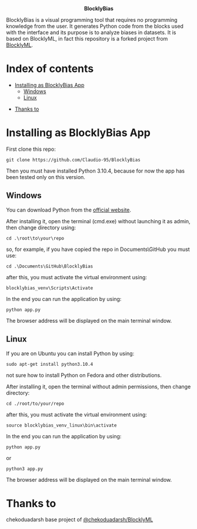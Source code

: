 <p align="center">
<strong>BlocklyBias</strong>
</p>

BlocklyBias is a visual programming tool that requires no programming knowledge from the user. It generates Python code from the blocks used with the interface and its purpose is to analyze biases in datasets. It is based on BlocklyML, in fact this repository is a forked project from [BlocklyML](https://github.com/chekoduadarsh/BlocklyML).

<!-- Read the ![UserGuide.md](https://github.com/chekoduadarsh/BlocklyML/blob/main/UserGuide.md) for further info. -->


<!-- In the Example given below we will train a random forest for Iris Dataset.


https://user-images.githubusercontent.com/26855534/174473003-488f675f-50a0-48f1-9ef0-81987bd21166.mp4 -->

# Index of contents

- [Installing as BlocklyBias App](#installing-as-blocklybias-app)
    -  [Windows](#windows)
    -  [Linux](#linux)
   <!-- - [Flask Method](#flask-method) -->
<!--- [UI Features](#ui-features)
  - [Shortcuts](#shortcuts)
  - [Dataframe Viewer](#dataframe-viewer)
  - [Download Code](#download-code)
- [Contribute](#contribute)
    - [This repo welcomes any kind of contributions :pray:](#this-repo-welcomes-any-kind-of-contributions-pray)
- [License](#license) -->
- [Thanks to](#thanks-to)
# Installing as BlocklyBias App
First clone this repo:

```shell
git clone https://github.com/Claudio-95/BlocklyBias
```
Then you must have installed Python 3.10.4, because for now the app has been tested only on this version.

## Windows

You can download Python from the [official website](https://www.python.org/downloads/release/python-3104/).

After installing it, open the terminal (cmd.exe) without launching it as admin, then change directory using:

```shell
cd .\root\to\your\repo
```
so, for example, if you have copied the repo in Documents\GitHub you must use:

```shell
cd .\Documents\GitHub\BlocklyBias
```
after this, you must activate the virtual environment using:

```shell
blocklybias_venv\Scripts\Activate
```

<!-- After cloning the repo you can either follow the Flask Method

### Flask Method

Install the requirements from `requirements.txt` with the following command

```shell
pip install -r requirements.txt 
``` -->

In the end you can run the application by using:

```shell
python app.py
```
The browser address will be displayed on the main terminal window.

## Linux

If you are on Ubuntu you can install Python by using:

```shell
sudo apt-get install python3.10.4
```

not sure how to install Python on Fedora and other distributions.

After installing it, open the terminal without admin permissions, then change directory:

```shell
cd ./root/to/your/repo
```
after this, you must activate the virtual environment using:

```shell
source blocklybias_venv_linux\bin\activate
```

In the end you can run the application by using:

```shell
python app.py
```

or

```shell
python3 app.py
```

The browser address will be displayed on the main terminal window.


<!-- Simple as that :man_shrugging:

# UI Features

## Shortcuts
You can find these buttons in the top right corner of the application. Their functionality as follows

1. Download XML Layout
2. Upload XML layout
3. Copy Code
4. Launch Google Colab
5. Delete
6. Run (Not Supported Yet!!)

<img src="https://github.com/chekoduadarsh/BlocklyML/blob/main/media/butttons.png" alt="drawing" width="500"/>

## Dataframe Viewer
Blockly support complete html view of the DataFrame. This can be accessed by view option in the navigation bar

<img src="https://github.com/chekoduadarsh/BlocklyML/blob/main/media/DatasetView.png" alt="drawing" width="500"/>


## Download Code
Blockly support both .py and .ipynb formats. You can download the code from the download option in the navigation bar

<img src="https://github.com/chekoduadarsh/BlocklyML/blob/main/media/DownloadView.png" alt="drawing" width="200"/>

# Contribute

If you find any error or need support please raise a issue. If you think you can add a feature, or help solve a bug please raise a PR

### This repo welcomes any kind of contributions :pray: 

Feel free to adapt it criticize it and support it the way you like!!

Read : [CONTRIBUTING.md](./CONTRIBUTING.md)


# License
[Apache License, Version 2.0](https://www.apache.org/licenses/LICENSE-2.0) -->


# Thanks to
chekoduadarsh base project of [@chekoduadarsh/BlocklyML](https://github.com/chekoduadarsh/BlocklyML)


<!-- [!["Buy Me A Coffee"](https://www.buymeacoffee.com/assets/img/custom_images/orange_img.png)](https://www.buymeacoffee.com/chekoduadarsh) -->
